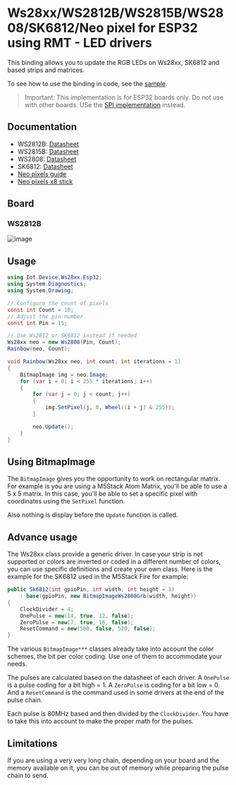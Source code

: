 ﻿# Ws28xx/WS2812B/WS2815B/WS2808/SK6812/Neo pixel for ESP32 using RMT - LED drivers

This binding allows you to update the RGB LEDs on Ws28xx, SK6812 and based strips and matrices.

To see how to use the binding in code, see the [sample](samples/Program.cs).

> Important: This implementation is for ESP32 boards only. Do not use with other boards. USe the [SPI implementation](../Ws28xx/README.md) instead.

## Documentation

* WS2812B: [Datasheet](https://cdn-shop.adafruit.com/datasheets/WS2812B.pdf)
* WS2815B: [Datasheet](http://www.world-semi.com/DownLoadFile/138)
* WS2808: [Datasheet](https://datasheetspdf.com/pdf-file/806051/Worldsemi/WS2801/1)
* SK6812: [Datasheet](https://cdn-shop.adafruit.com/product-files/2757/p2757_SK6812RGBW_REV01.pdf)
* [Neo pixels guide](https://learn.adafruit.com/adafruit-neopixel-uberguide)
* [Neo pixels x8 stick](https://www.adafruit.com/product/1426)

## Board

### WS2812B

![image](./WS2812B.png)

## Usage

```csharp
using Iot.Device.Ws28xx.Esp32;
using System.Diagnostics;
using System.Drawing;

// Configure the count of pixels
const int Count = 10;
// Adjust the pin number
const int Pin = 15;

// Use Ws2812 or SK6812 instead if needed
Ws28xx neo = new Ws2808(Pin, Count);
Rainbow(neo, Count);

void Rainbow(Ws28xx neo, int count, int iterations = 1)
{
    BitmapImage img = neo.Image;
    for (var i = 0; i < 255 * iterations; i++)
    {
        for (var j = 0; j < count; j++)
        {            
            img.SetPixel(j, 0, Wheel((i + j) & 255));
        }

        neo.Update();
    }
}
```

## Using BitmapImage

The `BitmapImage` gives you the opportunity to work on rectangular matrix. For example is you are using a M5Stack Atom Matrix, you'll be able to use a 5 x 5 matrix. In this case, you'll be able to set a specific pixel with coordinates using the `SetPixel` function.

Also nothing is display before the `Update` function is called.

## Advance usage

The Ws28xx class provide a generic driver. In case your strip is not supported or colors are inverted or coded in a different number of colors, you can use specific definitions and create your own class. Here is the example for the SK6812 used in the M5Stack Fire for example:

```csharp
public Sk6812(int gpioPin, int width, int height = 1)
    : base(gpioPin, new BitmapImageWs2808Grb(width, height))
{
    ClockDivider = 4;
    OnePulse = new(14, true, 12, false);
    ZeroPulse = new(7, true, 16, false);
    ResetCommand = new(500, false, 520, false);
}
```

The various `BitmapImage***` classes already take into account the color schemes, the bit per color coding. Use one of them to accommodate your needs.

The pulses are calculated based on the datasheet of each driver. A `OnePulse` is a pulse coding for a bit high = 1. A `ZeroPulse` is coding for a bit low = 0. And a `ResetCommand` is the command used in some drivers at the end of the pulse chain.

Each pulse is 80MHz based and then divided by the `ClockDivider`. You have to take this into account to make the proper math for the pulses.

## Limitations

If you are using a very very long chain, depending on your board and the memory available on it, you can be out of memory while preparing the pulse chain to send.

